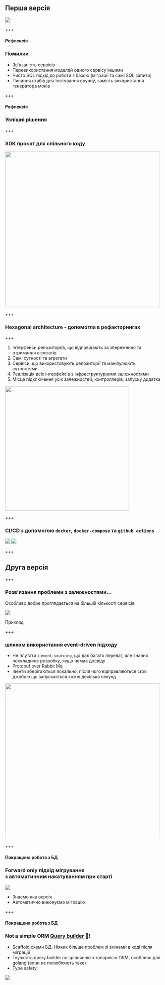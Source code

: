 ## Перша версія

<img src="slides/06-implementation/v1.jpg">

+++

#### Рефлексія <!-- .element: class="grey" -->

### Помилки <!-- .element: class="red" -->

- Зв'язаність сервісів
- Перевикористання моделей одного сервісу іншими
- Чисто SQL підхід до роботи з базою (міграції та самі SQL запити)
- Писання стабів для тестування вручну, замість використання генератора моків

+++

#### Рефлексія <!-- .element: class="grey" -->

### Успішні рішення <!-- .element: class="green" -->

+++

### SDK проєкт для спільного коду

<img height="500px" src="slides/06-implementation/service_sdk.jpg">

+++

### Hexagonal architecture - допомогла в рефакторингах

+++
<!-- .slide: class="aside" -->

1. Інтерфейси репозиторіїв, що відповідають за збереження та отримання агрегатів
2. Самі сутності та агрегати
3. Сервіси, що використовують репозиторії та маніпулюють сутностями
4. Реалізація всіх інтерфейсів з інфраструктурними залежностями
5. Місце підключення усіх залежностей, контроллерів, запуску додатка

<img height="400px" src="slides/06-implementation/hexagonal_architecture.jpg">

+++

### CI/CD з допомогою `docker`, `docker-compose` та `github actions`

<img src="slides/06-implementation/github_actions.jpg">
<img src="slides/06-implementation/releases.jpg">

+++

## Друга версія

+++

### Розв'язання проблеми з залежностями... <!-- .element: class="green" -->

Особливо добре проглядається на більшій кількості сервісів

<img src="slides/06-implementation/dependency_hell.jpg">

Приклад

+++

### шляхом використання event-driven підходу <!-- .element: class="green" -->

<div class="aside">

- Не плутати з `event-sourcing`, що дає багато переваг, але значно поскладнює розробку, якщо немає досвіду
- Protobuf over Rabbit Mq
- Івенти зберігаються локально, після чого відправляються cron джобою що запускається кожні декілька секунд

<img src="slides/06-implementation/v2.jpg" width="500px">

</div>

+++

#### Покращена робота з БД <!-- .element: class="green" -->
### Forward only підхід мігрування </br> з автоматичним накатуванням при старті

<img src="slides/06-implementation/migrations.jpg">

- Знаємо яка версія
- Автоматично виконуємо міграцію

+++

#### Покращена робота з БД <!-- .element: class="green" -->
### Not a simple ~~ORM~~ [__Query builder__](https://github.com/volatiletech/sqlboiler) 🤩!

<div class="aside">

- Scaffold схеми БД. Ніяких більше проблем зі змінами в коді після міграцій
- Гнучкість query builder по зрівнянню з топорнісю ORM, особливо для golang (вони не полюбляють таке)
- Type safety

<img src="slides/06-implementation/query_builder.jpg">

</div>

